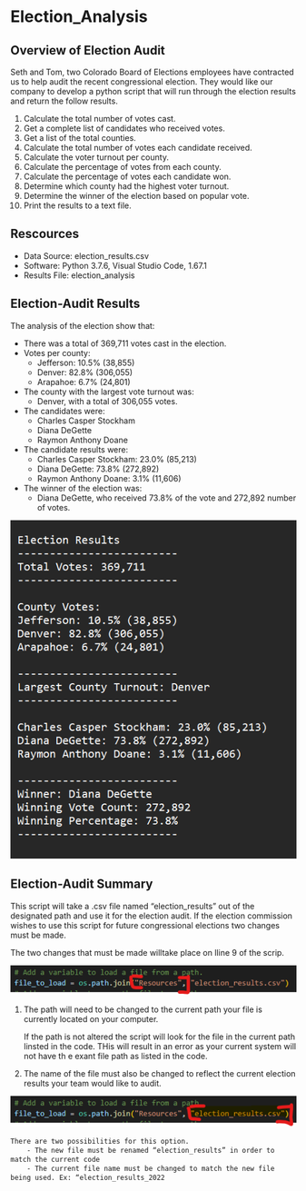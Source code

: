 # Election_Analysis

## Overview of Election Audit

Seth and Tom, two Colorado Board of Elections employees have contracted us to help audit the recent congressional election. They would like our company to develop a python script that will run through the election results and return the follow results.

1. Calculate the total number of votes cast.
2. Get a complete list of candidates who received votes.
3. Get a list of the total counties.
4. Calculate the total number of votes each candidate received.
5. Calculate the voter turnout per county.
6. Calculate the percentage of votes from each county.
7. Calculate the percentage of votes each candidate won.
8. Determine which county had the highest voter turnout.
9. Determine the winner of the election based on popular vote.
10. Print the results to a text file.

## Rescources
- Data Source: election_results.csv
- Software: Python 3.7.6, Visual Studio Code, 1.67.1
- Results File: election_analysis

## Election-Audit Results
The analysis of the election show that:
- There was a total of 369,711 votes cast in the election.
- Votes per county:
	- Jefferson: 10.5% (38,855)
	- Denver: 82.8% (306,055)
	- Arapahoe: 6.7% (24,801)
- The county with the largest vote turnout was:
	- Denver, with a total of 306,055 votes.
- The candidates were:
	- Charles Casper Stockham
	- Diana DeGette
	- Raymon Anthony Doane
- The candidate results were:
	- Charles Casper Stockham: 23.0% (85,213)
	- Diana DeGette: 73.8% (272,892)
	- Raymon Anthony Doane: 3.1% (11,606)
- The winner of the election was:
	- Diana DeGette, who received 73.8% of the vote and 272,892 number of votes.


![total_results](https://github.com/JoseEspinosaTello/Election_Analysis/blob/main/Resources/total_results.png?raw=true)


## Election-Audit Summary

This script will take a .csv file named “election_results” out of the designated path and use it for the election audit. If the election commission wishes to use this script for future congressional elections two changes must be made.

The two changes that must be made willtake place on lline 9 of the scrip.

![file_path](https://github.com/JoseEspinosaTello/Election_Analysis/blob/main/Resources/file_path.png?raw=true)

1. The path will need to be changed to the current path your file is currently located on your computer.
	
	If the path is not altered the script will look for the file in the current path linsted in the code. THis will result in an 	error as your current system will not have th e exant file path as listed in the code.
2. The name of the file must also be changed to reflect the current election results your team would like to audit.

![file_name](https://github.com/JoseEspinosaTello/Election_Analysis/blob/main/Resources/file_name.png?raw=true)
	
	There are two possibilities for this option. 
		- The new file must be renamed “election_results” in order to match the current code
		- The current file name must be changed to match the new file being used. Ex: “election_results_2022
